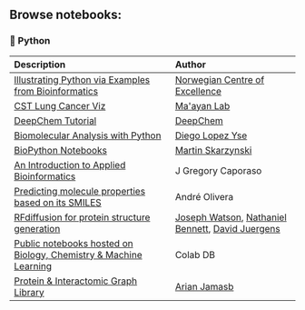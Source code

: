 ## Browse notebooks:

### :snake: Python

| Description  | Author |
| :--- | :--- |
| [Illustrating Python via Examples from Bioinformatics](http://hplgit.github.io/bioinf-py/doc/pub/html/index.html) | [Norwegian Centre of Excellence](http://cbc.simula.no/pub/)
| [CST Lung Cancer Viz](https://github.com/MaayanLab/CST_Lung_Cancer_Viz/tree/master/) | [Ma'ayan Lab](https://labs.icahn.mssm.edu/maayanlab/)
| [DeepChem Tutorial](https://github.com/deepchem/deepchem/tree/master/examples/tutorials) | [DeepChem](https://github.com/deepchem)
| [Biomolecular Analysis with Python](Molecular%20Analysis%20with%20Python.ipynb)  | [Diego Lopez Yse](https://github.com/dlopezyse)
| [BioPython Notebooks](https://github.com/vkh16/python_course/tree/ac4bbead049201b8533d5c012ef3809b8281c320/13_Biopython/biopython-notebook/notebooks) | [Martin Skarzynski](https://github.com/marskar)
| [An Introduction to Applied Bioinformatics](http://readiab.org/introduction.html) | J Gregory Caporaso
| [Predicting molecule properties based on its SMILES](https://www.kaggle.com/code/rmonge/predicting-molecule-properties-based-on-its-smiles) | André Olivera
| [RFdiffusion for protein structure generation](https://colab.research.google.com/github/sokrypton/ColabDesign/blob/v1.1.1/rf/examples/diffusion.ipynb#scrollTo=tSgCPxIZ1T_A) | [Joseph Watson](https://github.com/joewatchwell), [Nathaniel Bennett](https://github.com/nrbennet), [David Juergens](https://github.com/davidcjuergens)
| [Public notebooks hosted on Biology, Chemistry & Machine Learning](https://colab-db.github.io/) | Colab DB
| [Protein & Interactomic Graph Library](https://github.com/a-r-j/graphein) | [Arian Jamasb](https://github.com/a-r-j)
